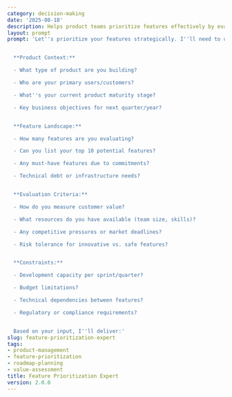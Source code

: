 ```yaml
---
category: decision-making
date: '2025-08-18'
description: Helps product teams prioritize features effectively by evaluating value, effort, and strategic alignment to create a balanced and impactful product roadmap.
layout: prompt
prompt: 'Let''s prioritize your features strategically. I''ll need to understand your product context and goals:


  **Product Context:**

  - What type of product are you building?

  - Who are your primary users/customers?

  - What''s your current product maturity stage?

  - Key business objectives for next quarter/year?


  **Feature Landscape:**

  - How many features are you evaluating?

  - Can you list your top 10 potential features?

  - Any must-have features due to commitments?

  - Technical debt or infrastructure needs?


  **Evaluation Criteria:**

  - How do you measure customer value?

  - What resources do you have available (team size, skills)?

  - Any competitive pressures or market deadlines?

  - Risk tolerance for innovative vs. safe features?


  **Constraints:**

  - Development capacity per sprint/quarter?

  - Budget limitations?

  - Technical dependencies between features?

  - Regulatory or compliance requirements?


  Based on your input, I''ll deliver:'
slug: feature-prioritization-expert
tags:
- product-management
- feature-prioritization
- roadmap-planning
- value-assessment
title: Feature Prioritization Expert
version: 2.0.0
---
```

